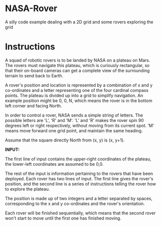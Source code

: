 # NASA-Rover
A silly code example dealing with a 2D grid and some rovers exploring the grid


# Instructions
A squad of robotic rovers is to be landed by NASA on a plateau on Mars. The rovers 
must navigate this plateau, which is curiously rectangular, so that their on-board cameras 
can get a complete view of the surrounding terrain to send back to Earth.

A rover's position and location is represented by a combination of x and y co-ordinates 
and a letter representing one of the four cardinal compass points. The plateau is divided 
up into a grid to simplify navigation. An example position might be 0, 0, N, which means 
the rover is in the bottom left corner and facing North.

In order to control a rover, NASA sends a simple string of letters. The possible letters are 
'L', 'R' and 'M'. 'L' and 'R' makes the rover spin 90 degrees left or right respectively, 
without moving from its current spot. 'M' means move forward one grid point, and 
maintain the same heading.

Assume that the square directly North from (x, y) is (x, y+1).

<strong>INPUT:</strong>

The first line of input contains the upper-right coordinates of the plateau, the lower-left 
coordinates are assumed to be 0,0.

The rest of the input is information pertaining to the rovers that have been deployed. Each 
rover has two lines of input. The first line gives the rover's position, and the second line is 
a series of instructions telling the rover how to explore the plateau.

The position is made up of two integers and a letter separated by spaces, corresponding to 
the x and y co-ordinates and the rover's orientation.

Each rover will be finished sequentially, which means that the second rover won't start to 
move until the first one has finished moving.

